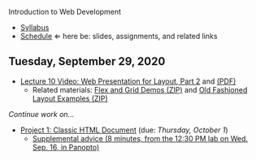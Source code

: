 Introduction to Web Development

- [Syllabus](syllabus.md)
- [Schedule](schedule.md)   &lArr; here be: slides, assignments, and related links

## Tuesday, September 29, 2020

- [Lecture 10 Video: Web Presentation for Layout, Part 2](https://rochester.hosted.panopto.com/Panopto/Pages/Viewer.aspx?id=4769e549-8138-4438-b5d2-ac440150a47c) and [(PDF)](10-web-presentation-css-for-layout2/css-for-layout2.pdf)
  - Related materials: [Flex and Grid Demos (ZIP)](10-web-presentation-css-for-layout2/flex-and-grid-demos.zip) and [Old Fashioned Layout Examples (ZIP)](10-web-presentation-css-for-layout2/old-fashioned-layout-examples.zip) 

*Continue work on...*

- [Project 1: Classic HTML Document](project01-classic-html-document/instructions.md) (due: *Thursday, October 1*)
  - [Supplemental advice (8 minutes, from the 12:30 PM lab on Wed. Sep. 16, in Panopto)](https://rochester.hosted.panopto.com/Panopto/Pages/Viewer.aspx?id=30f73266-f475-4c59-8bb3-ac380141b409)

